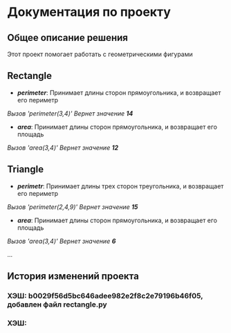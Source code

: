 # Документация по проекту
## Общее описание решения
Этот проект помогает работать с геометрическими фигурами
## Rectangle 
- ***perimeter***: Принимает длины сторон прямоугольника, и возвращает его периметр

 _Вызов 'perimeter(3,4)'  Вернет значение __14___

- ***area***: Принимает длины сторон прямоугольника, и возвращает его площадь

_Вызов 'area(3,4)'  Вернет значение __12___

## Triangle
- ***perimetr***: Принимает длины трех сторон треугольника, и возвращает его периметр
  
 _Вызов 'perimeter(2,4,9)'  Вернет значение __15___

- ***area***: Принимает длины сторон прямоугольника, и возвращает его площадь

_Вызов 'area(3,4)'  Вернет значение __6___

...
## История изменений проекта
### ХЭШ: b0029f56d5bc646adee982e2f8c2e79196b46f05, добавлен файл rectangle.py

### ХЭШ:
